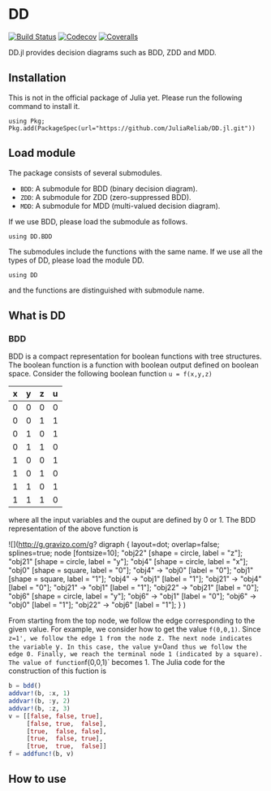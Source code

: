 # DD

[![Build Status](https://travis-ci.com/okamumu/DD.jl.svg?branch=master)](https://travis-ci.com/okamumu/DD.jl)
[![Codecov](https://codecov.io/gh/okamumu/DD.jl/branch/master/graph/badge.svg)](https://codecov.io/gh/okamumu/DD.jl)
[![Coveralls](https://coveralls.io/repos/github/okamumu/DD.jl/badge.svg?branch=master)](https://coveralls.io/github/okamumu/DD.jl?branch=master)

DD.jl provides decision diagrams such as BDD, ZDD and MDD.

## Installation

This is not in the official package of Julia yet. Please run the following command to install it.
```
using Pkg; Pkg.add(PackageSpec(url="https://github.com/JuliaReliab/DD.jl.git"))
```

## Load module

The package consists of several submodules.

- `BDD`: A submodule for BDD (binary decision diagram).
- `ZDD`: A submodule for ZDD (zero-suppressed BDD).
- `MDD`: A submodule for MDD (multi-valued decision diagram).

If we use BDD, please load the submodule as follows.
```
using DD.BDD
```

The submodules include the functions with the same name. If we use all the types of DD, please load the module DD.
```
using DD
```
and the functions are distinguished with submodule name.

## What is DD

### BDD

BDD is a compact representation for boolean functions with tree structures. The boolean function is a function with boolean output defined on boolean space. Consider the following boolean function `u = f(x,y,z)`

|x|y|z|u|
|:-:|:-:|:-:|:-:|
|0|0|0|0|
|0|0|1|1|
|0|1|0|1|
|0|1|1|0|
|1|0|0|1|
|1|0|1|0|
|1|1|0|1|
|1|1|1|0|

where all the input variables and the ouput are defined by 0 or 1. The BDD representation of the above function is

![](http://g.gravizo.com/g?
digraph { layout=dot; overlap=false; splines=true; node [fontsize=10];
"obj22" [shape = circle, label = "z"];
"obj21" [shape = circle, label = "y"];
"obj4" [shape = circle, label = "x"];
"obj0" [shape = square, label = "0"];
"obj4" -> "obj0" [label = "0"];
"obj1" [shape = square, label = "1"];
"obj4" -> "obj1" [label = "1"];
"obj21" -> "obj4" [label = "0"];
"obj21" -> "obj1" [label = "1"];
"obj22" -> "obj21" [label = "0"];
"obj6" [shape = circle, label = "y"];
"obj6" -> "obj1" [label = "0"];
"obj6" -> "obj0" [label = "1"];
"obj22" -> "obj6" [label = "1"];
}
)

From starting from the top node, we follow the edge corresponding to the given value. For example, we consider how to get the value `f(0,0,1)`. Since `z=1', we follow the edge 1 from the node `z`. The next node indicates the variable `y`. In this case, the value `y=0` and thus we follow the edge 0. Finally, we reach the terminal node 1 (indicated by a square). The value of function `f(0,0,1)` becomes 1. The Julia code for the construction of this fuction is

```julia
b = bdd()
addvar!(b, :x, 1)
addvar!(b, :y, 2)
addvar!(b, :z, 3)
v = [[false, false, true],
     [false, true,  false],
     [true,  false, false],
     [true,  false, true],
     [true,  true,  false]]
f = addfunc!(b, v)
```

## How to use

